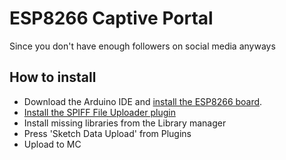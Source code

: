# ESP8266 Captive Portal

Since you don't have enough followers on social media anyways

## How to install
* Download the Arduino IDE and [install the ESP8266 board](https://randomnerdtutorials.com/how-to-install-esp8266-board-arduino-ide/).
* [Install the SPIFF File Uploader plugin](https://randomnerdtutorials.com/install-esp8266-filesystem-uploader-arduino-ide/)
* Install missing libraries from the Library manager
* Press 'Sketch Data Upload' from Plugins
* Upload to MC